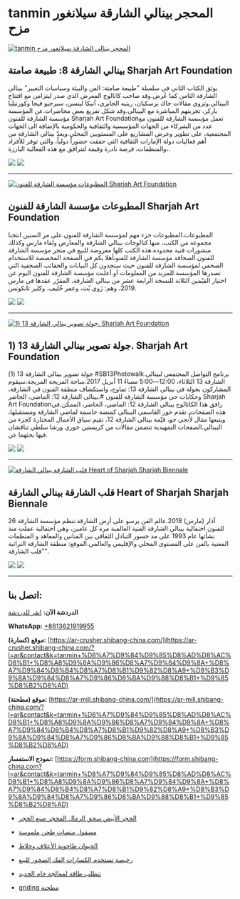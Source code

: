 # tanmin المحجر بينالي الشارقة سيلانغور مزح

<a href="https://swt.shibang-china.com/?l=ar&img&k=tanmin+%D8%A7%D9%84%D9%85%D8%AD%D8%AC%D8%B1+%D8%A8%D9%8A%D9%86%D8%A7%D9%84%D9%8A+%D8%A7%D9%84%D8%B4%D8%A7%D8%B1%D9%82%D8%A9+%D8%B3%D9%8A%D9%84%D8%A7%D9%86%D8%BA%D9%88%D8%B1+%D9%85%D8%B2%D8%AD" target="_blank">![tanmin المحجر بينالي الشارقة سيلانغور مزح](http://static.shibang-china.com/all-800x300/980.jpg)</a>

## بينالي الشارقة 8: طبيعة صامتة Sharjah Art Foundation
يوثق الكتاب الثاني في سلسلة &quot;طبيعة صامتة: الفن والبيئة وسياسات التغيير&quot; بينالي الشارقة الثامن كما عُرض.وقد صاحب كاتالوج المعرض الذي صدر ليتزامن مع افتتاح البينالي.وتروي مقالات جاك برسكيان، رينيه الجابري، أنيكا لينسن، سيرجيو فيجا وكورنيليا باركر، تجربتهم المباشرة مع البينالي.وقد شكل تفريغ بعض محاضرات.عن المؤسسة مؤسسة الشارقة للفنون Sharjah Art Foundationتعمل مؤسسة الشارقة للفنون مع عدد من الشركاء من الجهات المؤسسية والثقافية والحكومية بالإضافة الى الجهات المجتمعية، على تطوير وعرض المشاريع على المستويين المحلي.ويعدّ بينالي الشارقة من أهم فعاليات دولة الإمارات الثقافية التي حققت حضوراً دولياً، والتي توفر للأفراد والمنظمات، فرصة نادرة وقيمة لتترافق مع هذه الفعالية البارزة،.


<a href="https://whatsapp.shibangsoft.com/WhatsApp.php" target="_blank" title="WhatsApp">![](http://static.shibang-china.com/icon/whatsapp.png)</a> <a href="https://swt.shibang-china.com/?l=ar&icon&k=tanmin+%D8%A7%D9%84%D9%85%D8%AD%D8%AC%D8%B1+%D8%A8%D9%8A%D9%86%D8%A7%D9%84%D9%8A+%D8%A7%D9%84%D8%B4%D8%A7%D8%B1%D9%82%D8%A9+%D8%B3%D9%8A%D9%84%D8%A7%D9%86%D8%BA%D9%88%D8%B1+%D9%85%D8%B2%D8%AD" target="_blank">![](http://static.shibang-china.com/icon/chat-ar.png)</a>

---

<a href="https://swt.shibang-china.com/?l=ar&img&k=tanmin+%D8%A7%D9%84%D9%85%D8%AD%D8%AC%D8%B1+%D8%A8%D9%8A%D9%86%D8%A7%D9%84%D9%8A+%D8%A7%D9%84%D8%B4%D8%A7%D8%B1%D9%82%D8%A9+%D8%B3%D9%8A%D9%84%D8%A7%D9%86%D8%BA%D9%88%D8%B1+%D9%85%D8%B2%D8%AD" target="_blank">![المطبوعات مؤسسة الشارقة للفنون Sharjah Art Foundation](http://static.shibang-china.com/all-800x300/1388.jpg)</a>

## المطبوعات مؤسسة الشارقة للفنون Sharjah Art Foundation
المطبوعات.المطبوعات جزء مهم لمؤسسة الشارقة للفنون.على مر السنين انتجنا مجموعة من الكتب، منها كتالوجات بينالي الشارقة والمعارض ولقاء مارس وكذلك منشورات فنية محدودة.هذه الكتب كلها معروضة للبيع في متجر مؤسسة الشارقة للفنون.الصحافة مؤسسة الشارقة للفنونأهلا بكم في الصفحة المخصصة للاستخدام الصحفي لمؤسسة الشارقة للفنون حيث ستجدون كل البيانات والحقائب الصحفية التي تصدرها المؤسسة.للمزيد من المعلومات أو.أعلنت مؤسسة الشارقة للفنون اليوم عن اختيار القيّمين الثلاثة للنسخة الرابعة عشر من بينالي الشارقة، المقرّر عقدها في مارس 2019، وهم: زَوي بُت، وعمر خُليف، وكلير تانكونس.


<a href="https://whatsapp.shibangsoft.com/WhatsApp.php" target="_blank" title="WhatsApp">![](http://static.shibang-china.com/icon/whatsapp.png)</a> <a href="https://swt.shibang-china.com/?l=ar&icon&k=tanmin+%D8%A7%D9%84%D9%85%D8%AD%D8%AC%D8%B1+%D8%A8%D9%8A%D9%86%D8%A7%D9%84%D9%8A+%D8%A7%D9%84%D8%B4%D8%A7%D8%B1%D9%82%D8%A9+%D8%B3%D9%8A%D9%84%D8%A7%D9%86%D8%BA%D9%88%D8%B1+%D9%85%D8%B2%D8%AD" target="_blank">![](http://static.shibang-china.com/icon/chat-ar.png)</a>

---

<a href="https://swt.shibang-china.com/?l=ar&img&k=tanmin+%D8%A7%D9%84%D9%85%D8%AD%D8%AC%D8%B1+%D8%A8%D9%8A%D9%86%D8%A7%D9%84%D9%8A+%D8%A7%D9%84%D8%B4%D8%A7%D8%B1%D9%82%D8%A9+%D8%B3%D9%8A%D9%84%D8%A7%D9%86%D8%BA%D9%88%D8%B1+%D9%85%D8%B2%D8%AD" target="_blank">![جولة تصوير بينالي الشارقة 13 (1. Sharjah Art Foundation](http://static.shibang-china.com/all-800x300/891.jpg)</a>

## جولة تصوير بينالي الشارقة 13 (1. Sharjah Art Foundation
جولة تصوير بينالي الشارقة 13 (1) #SB13Photowalk.برنامج التواصل المجتمعي لبينالي الشارقة 13 الثلاثاء، 12:00—5:00 مساءً 11 أبريل 2017.ساحة المريجة المريجة.سيقوم المشاركون بجولة في بينالي الشارقة 13: تماوج، واستكشاف منطقة الفنون في الشارقة، وحكايات حي مؤسسة الشارقة للفنون #.بينالي الشارقة 12: الماضي، الحاضر Sharjah Art Foundationرافق هذا الكاتالوج بينالي الشارقة 12: الماضي، الحاضر، الممكن.في هذه الصفحات، تقدم حور القاسمي البينالي كمنصة حاسمة لماضي الشارقة ومستقبلها، ويتبعها مقال لأٌنجي جو، قيّمة بينالي الشارقة 12، تقيم سياق الأعمال المختارة كجزء من البينالي.الصفحات التمهيدية تتضمن مقالات من كريستين خوري ورشا سلطي تناقشان فيها بحثهما عن.


<a href="https://whatsapp.shibangsoft.com/WhatsApp.php" target="_blank" title="WhatsApp">![](http://static.shibang-china.com/icon/whatsapp.png)</a> <a href="https://swt.shibang-china.com/?l=ar&icon&k=tanmin+%D8%A7%D9%84%D9%85%D8%AD%D8%AC%D8%B1+%D8%A8%D9%8A%D9%86%D8%A7%D9%84%D9%8A+%D8%A7%D9%84%D8%B4%D8%A7%D8%B1%D9%82%D8%A9+%D8%B3%D9%8A%D9%84%D8%A7%D9%86%D8%BA%D9%88%D8%B1+%D9%85%D8%B2%D8%AD" target="_blank">![](http://static.shibang-china.com/icon/chat-ar.png)</a>

---

<a href="https://swt.shibang-china.com/?l=ar&img&k=tanmin+%D8%A7%D9%84%D9%85%D8%AD%D8%AC%D8%B1+%D8%A8%D9%8A%D9%86%D8%A7%D9%84%D9%8A+%D8%A7%D9%84%D8%B4%D8%A7%D8%B1%D9%82%D8%A9+%D8%B3%D9%8A%D9%84%D8%A7%D9%86%D8%BA%D9%88%D8%B1+%D9%85%D8%B2%D8%AD" target="_blank">![قلب الشارقة بينالي الشارقة Heart of Sharjah Sharjah Biennale](http://static.shibang-china.com/all-800x300/486.jpg)</a>

## قلب الشارقة بينالي الشارقة Heart of Sharjah Sharjah Biennale
26 آذار (مارس) 2018.عالم الفن يرسو على أرض الشارقة.تنظم مؤسسة الشارقة للفنون احتفالية بينالي الشارقة الفنية العالمية مرة كل عامين، وهي احتفالية عملت منذ نشأتها عام 1993 على مد جسور التبادل الثقافي بين الفنانين والمعاهد و المنظمات المعنية بالفن على المستوى المحلي والإقليمي والعالمي.الموقع: منطقة الشارقة التراثية &quot;قلب الشارقة&quot;.

<a href="https://whatsapp.shibangsoft.com/WhatsApp.php" target="_blank" title="WhatsApp">![](http://static.shibang-china.com/icon/whatsapp.png)</a> <a href="https://swt.shibang-china.com/?l=ar&icon&k=tanmin+%D8%A7%D9%84%D9%85%D8%AD%D8%AC%D8%B1+%D8%A8%D9%8A%D9%86%D8%A7%D9%84%D9%8A+%D8%A7%D9%84%D8%B4%D8%A7%D8%B1%D9%82%D8%A9+%D8%B3%D9%8A%D9%84%D8%A7%D9%86%D8%BA%D9%88%D8%B1+%D9%85%D8%B2%D8%AD" target="_blank">![](http://static.shibang-china.com/icon/chat-ar.png)</a>

---
## اتصل بنا:

**الدردشة الآن:** [انقر للدردشة](https://swt.shibang-china.com?l=ar&contact&k=tanmin+%D8%A7%D9%84%D9%85%D8%AD%D8%AC%D8%B1+%D8%A8%D9%8A%D9%86%D8%A7%D9%84%D9%8A+%D8%A7%D9%84%D8%B4%D8%A7%D8%B1%D9%82%D8%A9+%D8%B3%D9%8A%D9%84%D8%A7%D9%86%D8%BA%D9%88%D8%B1+%D9%85%D8%B2%D8%AD)

**WhatsApp:**  [+8613621919955](https://whatsapp.shibangsoft.com/WhatsApp.php)

**موقع (كسارة):** [https://ar-crusher.shibang-china.com/](https://ar-crusher.shibang-china.com/?l=ar&contact&k=tanmin+%D8%A7%D9%84%D9%85%D8%AD%D8%AC%D8%B1+%D8%A8%D9%8A%D9%86%D8%A7%D9%84%D9%8A+%D8%A7%D9%84%D8%B4%D8%A7%D8%B1%D9%82%D8%A9+%D8%B3%D9%8A%D9%84%D8%A7%D9%86%D8%BA%D9%88%D8%B1+%D9%85%D8%B2%D8%AD)

**موقع (مطحنة):** [https://ar-mill.shibang-china.com/](https://ar-mill.shibang-china.com/?l=ar&contact&k=tanmin+%D8%A7%D9%84%D9%85%D8%AD%D8%AC%D8%B1+%D8%A8%D9%8A%D9%86%D8%A7%D9%84%D9%8A+%D8%A7%D9%84%D8%B4%D8%A7%D8%B1%D9%82%D8%A9+%D8%B3%D9%8A%D9%84%D8%A7%D9%86%D8%BA%D9%88%D8%B1+%D9%85%D8%B2%D8%AD)

**نموذج الاستفسار:** [https://form.shibang-china.com](https://form.shibang-china.com?l=ar&contact&k=tanmin+%D8%A7%D9%84%D9%85%D8%AD%D8%AC%D8%B1+%D8%A8%D9%8A%D9%86%D8%A7%D9%84%D9%8A+%D8%A7%D9%84%D8%B4%D8%A7%D8%B1%D9%82%D8%A9+%D8%B3%D9%8A%D9%84%D8%A7%D9%86%D8%BA%D9%88%D8%B1+%D9%85%D8%B2%D8%AD)

* [الحجر الأبيض سحق الرمال المحجر صنع الحجر](../26/%D8%A7%D9%84%D8%AD%D8%AC%D8%B1%20%D8%A7%D9%84%D8%A3%D8%A8%D9%8A%D8%B6%20%D8%B3%D8%AD%D9%82%20%D8%A7%D9%84%D8%B1%D9%85%D8%A7%D9%84%20%D8%A7%D9%84%D9%85%D8%AD%D8%AC%D8%B1%20%D8%B5%D9%86%D8%B9%20%D8%A7%D9%84%D8%AD%D8%AC%D8%B1.md)

* [مصقول منصات طحن ملموسة](../28/%D9%85%D8%B5%D9%82%D9%88%D9%84%20%D9%85%D9%86%D8%B5%D8%A7%D8%AA%20%D8%B7%D8%AD%D9%86%20%D9%85%D9%84%D9%85%D9%88%D8%B3%D8%A9.md)

* [الحيوان طاحونة الأعلاف وخلاط](../29/%D8%A7%D9%84%D8%AD%D9%8A%D9%88%D8%A7%D9%86%20%D8%B7%D8%A7%D8%AD%D9%88%D9%86%D8%A9%20%D8%A7%D9%84%D8%A3%D8%B9%D9%84%D8%A7%D9%81%20%D9%88%D8%AE%D9%84%D8%A7%D8%B7.md)

* [رخيصة تستخدم الكسارات الفك الصخور للبيع](../27/%D8%B1%D8%AE%D9%8A%D8%B5%D8%A9%20%D8%AA%D8%B3%D8%AA%D8%AE%D8%AF%D9%85%20%D8%A7%D9%84%D9%83%D8%B3%D8%A7%D8%B1%D8%A7%D8%AA%20%D8%A7%D9%84%D9%81%D9%83%20%D8%A7%D9%84%D8%B5%D8%AE%D9%88%D8%B1%20%D9%84%D9%84%D8%A8%D9%8A%D8%B9.md)

* [تتطلب طاقة لمعالجة خام الحديد](../30/%D8%AA%D8%AA%D8%B7%D9%84%D8%A8%20%D8%B7%D8%A7%D9%82%D8%A9%20%D9%84%D9%85%D8%B9%D8%A7%D9%84%D8%AC%D8%A9%20%D8%AE%D8%A7%D9%85%20%D8%A7%D9%84%D8%AD%D8%AF%D9%8A%D8%AF.md)

* [griding مطحنة](../30/griding%20%D9%85%D8%B7%D8%AD%D9%86%D8%A9.md)
